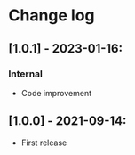 # Change log

## [1.0.1] - 2023-01-16:
### Internal
- Code improvement

## [1.0.0] - 2021-09-14:
- First release
